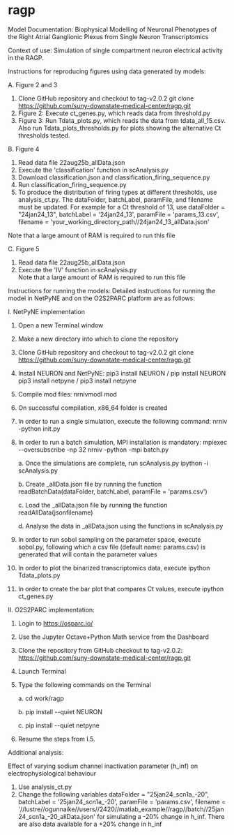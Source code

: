 # ragp
Model Documentation: Biophysical Modelling of Neuronal Phenotypes of the Right Atrial Ganglionic Plexus from Single Neuron Transcriptomics

Context of use: Simulation of single compartment neuron electrical activity in the RAGP.

Instructions for reproducing figures using data generated by models:

A.	Figure 2 and 3
  1.	Clone GitHub repository and checkout to tag-v2.0.2
git clone https://github.com/suny-downstate-medical-center/ragp.git
  2.   Figure 2: Execute ct_genes.py, which reads data from threshold.py
  3.   Figure 3: Run Tdata_plots.py, which reads the data from tdata_all_15.csv. Also run Tdata_plots_thresholds.py for plots showing the alternative Ct thresholds tested.

B.	Figure 4
  1.   Read data file 22aug25b_allData.json
  2.   Execute the 'classification' function in scAnalysis.py
  3.   Download classification.json and classification_firing_sequence.py
  4.   Run classification_firing_sequence.py
  5.  To produce the distribution of firing types at different thresholds, use analysis_ct.py. The dataFolder, batchLabel, paramFile, and filename must be updated. For example for a Ct threshold of 13, use dataFolder = "24jan24_13", batchLabel = '24jan24_13', paramFile = 'params_13.csv', filename = 'your_working_directory_path//24jan24_13_allData.json'

 Note that a large amount of RAM is required to run this file 
 
C.	Figure 5
  1.	Read data file 22aug25b_allData.json 
  2.	Execute the 'IV' function in scAnalysis.py  
  Note that a large amount of RAM is required to run this file 

Instructions for running the models: 
Detailed instructions for running the model in NetPyNE and on the O2S2PARC platform are as follows:

I. NetPyNE implementation
1.	Open a new Terminal window
2.	Make a new directory into which to clone the repository
3.	Clone GitHub repository and checkout to tag-v2.0.2
git clone https://github.com/suny-downstate-medical-center/ragp.git
4.	Install NEURON and NetPyNE: 
pip3 install NEURON / pip install NEURON
pip3 install netpyne / pip3 install netpyne
5.	Compile mod files: 
nrnivmodl mod
6.	On successful compilation, x86_64 folder is created
7.	In order to run a single simulation, execute the following command:
nrniv -python init.py
8.	In order to run a batch simulation, MPI installation is mandatory: 
mpiexec --oversubscribe -np 32 nrniv -python -mpi batch.py

    a.	Once the simulations are complete, run scAnalysis.py
ipython -i scAnalysis.py
  
    b.	Create _allData.json file by running the function 
readBatchData(dataFolder, batchLabel, paramFile = 'params.csv')
  
    c.	Load the _allData.json file by running the function 
readAllData(jsonfilename)
  
    d.	Analyse the data in _allData.json using the functions in scAnalysis.py
10.	In order to run sobol sampling on the parameter space, execute sobol.py, following which a csv file (default name: params.csv) is generated that will contain the parameter values
11.	In order to plot the binarized transcriptomics data, execute 
ipython Tdata_plots.py
12. In order to create the bar plot that compares Ct values, execute
ipython ct_genes.py

II. O2S2PARC implementation:  
1.	Login to https://osparc.io/
2.	Use the Jupyter Octave+Python Math service from the Dashboard
3.	Clone the repository from GitHub checkout to tag-v2.0.2: 
https://github.com/suny-downstate-medical-center/ragp.git
4.	Launch Terminal
5.	Type the following commands on the Terminal

    a.	cd work/ragp
  
    b.	pip install --quiet NEURON
  
    c.	pip install --quiet netpyne
7.	Resume the steps from I.5. 


Additional analysis:

Effect of varying sodium channel inactivation parameter (h_inf) on electrophysiological behaviour
  1. Use analysis_ct.py
  2. Change the following variables dataFolder = "25jan24_scn1a_-20", batchLabel = '25jan24_scn1a_-20', paramFile = 'params.csv', filename = '//lustre//ogunnaike//users//2420//matlab_example//ragp//batch//25jan24_scn1a_-20_allData.json' for simulating a -20% change in h_inf. There are also data available for a +20% change in h_inf




